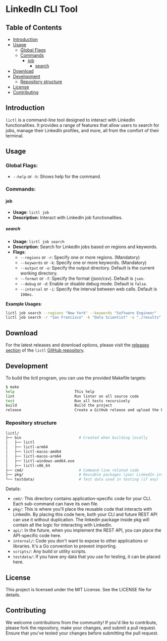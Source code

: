 # LinkedIn CLI Tool

## Table of Contents
- [Introduction](#introduction)
- [Usage](#usage)
  - [Global Flags](#global-flags)
  - [Commands](#commands)
    - [job](#job)
      - [search](#search)
- [Download](#download)
- [Development](#development)
  - [Repository structure](#repository-structure)
- [License](#license)
- [Contributing](#contributing)

## Introduction
`lictl` is a command-line tool designed to interact with LinkedIn functionalities. It provides a range of features that allow users to search for jobs, manage their LinkedIn profiles, and more, all from the comfort of their terminal.

## Usage

### Global Flags:
- `--help` or `-h`: Shows help for the command.

### Commands:

#### job
- **Usage**: `lictl job`
- **Description**: Interact with LinkedIn job functionalities.

##### search
- **Usage**: `lictl job search`
- **Description**: Search for LinkedIn jobs based on regions and keywords.
- **Flags**:
  - `--regions` or `-r`: Specify one or more regions. (Mandatory)
  - `--keywords` or `-k`: Specify one or more keywords. (Mandatory)
  - `--output` or `-o`: Specify the output directory. Default is the current working directory.
  - `--format` or `-f`: Specify the format (json/csv). Default is `json`.
  - `--debug` or `-d`: Enable or disable debug mode. Default is `false`.
  - `--interval` or `-i`: Specify the interval between web calls. Default is `100ms`.

**Example Usages**:

```bash
lictl job search --regions "New York" --keywords "Software Engineer"
lictl job search -r "San Francisco" -k "Data Scientist" -o "./results" -f "csv"
```

## Download

For the latest releases and download options, please visit the [releases section](https://github.com/boeboe/lictl/releases) of the `lictl` [GitHub repository](https://github.com/boeboe/lictl/releases).


## Development

To build the lictl program, you can use the provided Makefile targets:

```bash
$ make
help                           This help
lint                           Run linter on all source code
test                           Run all tests recursively
build                          Build the project
release                        Create a GitHub release and upload the binary
```

### Repository structure



```bash
lictl/
├── bin                          # Created when building locally
│   ├── lictl
│   ├── lictl-arm64
│   ├── lictl-macos-amd64
│   ├── lictl-macos-arm64
│   ├── lictl-windows-amd64.exe
│   ├── lictl-x86_64
├── cmd/                         # Command-line related code
├── pkg/                         # Reusable packages (your LinkedIn interaction logic)
└── testdata/                    # Test data used in testing (if any)
```

Details:

- `cmd/`: This directory contains application-specific code for your CLI. Each sub-command can have its own file.
- `pkg/`: This is where you'll place the reusable code that interacts with LinkedIn. By placing this code here, both your CLI and future REST API can use it without duplication. The linkedin package inside pkg will contain all the logic for interacting with LinkedIn.
- `api/`: In the future, when you implement the REST API, you can place the API-specific code here.
- `internal/`: Code you don't want to expose to other applications or libraries. It's a Go convention to prevent importing.
- `scripts/`: Any build or utility scripts.
- `testdata/`: If you have any data that you use for testing, it can be placed here.


## License

This project is licensed under the MIT License. See the LICENSE file for details.

## Contributing

We welcome contributions from the community! If you'd like to contribute, please fork the repository, make your changes, and submit a pull request. Ensure that you've tested your changes before submitting the pull request.

